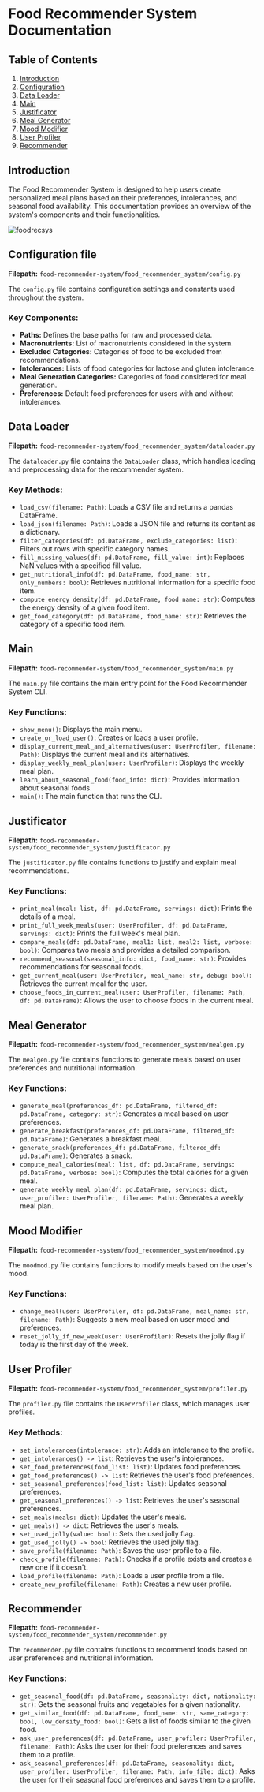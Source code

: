 # Food Recommender System Documentation

## Table of Contents
1. [Introduction](#introduction)
2. [Configuration](#configuration)
3. [Data Loader](#data-loader)
4. [Main](#main)
5. [Justificator](#justificator)
6. [Meal Generator](#meal-generator)
7. [Mood Modifier](#mood-modifier)
8. [User Profiler](#user-profiler)
9. [Recommender](#recommender)

## Introduction
The Food Recommender System is designed to help users create personalized meal plans based on their preferences, intolerances, and seasonal food availability. This documentation provides an overview of the system's components and their functionalities.

![foodrecsys](https://github.com/user-attachments/assets/0040e027-d13c-4145-a19d-3ca0138ce57d)

## Configuration file
**Filepath:** `food-recommender-system/food_recommender_system/config.py`

The `config.py` file contains configuration settings and constants used throughout the system.

### Key Components:
- **Paths:** Defines the base paths for raw and processed data.
- **Macronutrients:** List of macronutrients considered in the system.
- **Excluded Categories:** Categories of food to be excluded from recommendations.
- **Intolerances:** Lists of food categories for lactose and gluten intolerance.
- **Meal Generation Categories:** Categories of food considered for meal generation.
- **Preferences:** Default food preferences for users with and without intolerances.

## Data Loader
**Filepath:** `food-recommender-system/food_recommender_system/dataloader.py`

The `dataloader.py` file contains the `DataLoader` class, which handles loading and preprocessing data for the recommender system.

### Key Methods:
- `load_csv(filename: Path)`: Loads a CSV file and returns a pandas DataFrame.
- `load_json(filename: Path)`: Loads a JSON file and returns its content as a dictionary.
- `filter_categories(df: pd.DataFrame, exclude_categories: list)`: Filters out rows with specific category names.
- `fill_missing_values(df: pd.DataFrame, fill_value: int)`: Replaces NaN values with a specified fill value.
- `get_nutritional_info(df: pd.DataFrame, food_name: str, only_numbers: bool)`: Retrieves nutritional information for a specific food item.
- `compute_energy_density(df: pd.DataFrame, food_name: str)`: Computes the energy density of a given food item.
- `get_food_category(df: pd.DataFrame, food_name: str)`: Retrieves the category of a specific food item.

## Main
**Filepath:** `food-recommender-system/food_recommender_system/main.py`

The `main.py` file contains the main entry point for the Food Recommender System CLI.

### Key Functions:
- `show_menu()`: Displays the main menu.
- `create_or_load_user()`: Creates or loads a user profile.
- `display_current_meal_and_alternatives(user: UserProfiler, filename: Path)`: Displays the current meal and its alternatives.
- `display_weekly_meal_plan(user: UserProfiler)`: Displays the weekly meal plan.
- `learn_about_seasonal_food(food_info: dict)`: Provides information about seasonal foods.
- `main()`: The main function that runs the CLI.

## Justificator
**Filepath:** `food-recommender-system/food_recommender_system/justificator.py`

The `justificator.py` file contains functions to justify and explain meal recommendations.

### Key Functions:
- `print_meal(meal: list, df: pd.DataFrame, servings: dict)`: Prints the details of a meal.
- `print_full_week_meals(user: UserProfiler, df: pd.DataFrame, servings: dict)`: Prints the full week's meal plan.
- `compare_meals(df: pd.DataFrame, meal1: list, meal2: list, verbose: bool)`: Compares two meals and provides a detailed comparison.
- `recommend_seasonal(seasonal_info: dict, food_name: str)`: Provides recommendations for seasonal foods.
- `get_current_meal(user: UserProfiler, meal_name: str, debug: bool)`: Retrieves the current meal for the user.
- `choose_foods_in_current_meal(user: UserProfiler, filename: Path, df: pd.DataFrame)`: Allows the user to choose foods in the current meal.

## Meal Generator
**Filepath:** `food-recommender-system/food_recommender_system/mealgen.py`

The `mealgen.py` file contains functions to generate meals based on user preferences and nutritional information.

### Key Functions:
- `generate_meal(preferences_df: pd.DataFrame, filtered_df: pd.DataFrame, category: str)`: Generates a meal based on user preferences.
- `generate_breakfast(preferences_df: pd.DataFrame, filtered_df: pd.DataFrame)`: Generates a breakfast meal.
- `generate_snack(preferences_df: pd.DataFrame, filtered_df: pd.DataFrame)`: Generates a snack.
- `compute_meal_calories(meal: list, df: pd.DataFrame, servings: pd.DataFrame, verbose: bool)`: Computes the total calories for a given meal.
- `generate_weekly_meal_plan(df: pd.DataFrame, servings: dict, user_profiler: UserProfiler, filename: Path)`: Generates a weekly meal plan.

## Mood Modifier
**Filepath:** `food-recommender-system/food_recommender_system/moodmod.py`

The `moodmod.py` file contains functions to modify meals based on the user's mood.

### Key Functions:
- `change_meal(user: UserProfiler, df: pd.DataFrame, meal_name: str, filename: Path)`: Suggests a new meal based on user mood and preferences.
- `reset_jolly_if_new_week(user: UserProfiler)`: Resets the jolly flag if today is the first day of the week.

## User Profiler
**Filepath:** `food-recommender-system/food_recommender_system/profiler.py`

The `profiler.py` file contains the `UserProfiler` class, which manages user profiles.

### Key Methods:
- `set_intolerances(intolerance: str)`: Adds an intolerance to the profile.
- `get_intolerances() -> list`: Retrieves the user's intolerances.
- `set_food_preferences(food_list: list)`: Updates food preferences.
- `get_food_preferences() -> list`: Retrieves the user's food preferences.
- `set_seasonal_preferences(food_list: list)`: Updates seasonal preferences.
- `get_seasonal_preferences() -> list`: Retrieves the user's seasonal preferences.
- `set_meals(meals: dict)`: Updates the user's meals.
- `get_meals() -> dict`: Retrieves the user's meals.
- `set_used_jolly(value: bool)`: Sets the used jolly flag.
- `get_used_jolly() -> bool`: Retrieves the used jolly flag.
- `save_profile(filename: Path)`: Saves the user profile to a file.
- `check_profile(filename: Path)`: Checks if a profile exists and creates a new one if it doesn't.
- `load_profile(filename: Path)`: Loads a user profile from a file.
- `create_new_profile(filename: Path)`: Creates a new user profile.

## Recommender
**Filepath:** `food-recommender-system/food_recommender_system/recommender.py`

The `recommender.py` file contains functions to recommend foods based on user preferences and nutritional information.

### Key Functions:
- `get_seasonal_food(df: pd.DataFrame, seasonality: dict, nationality: str)`: Gets the seasonal fruits and vegetables for a given nationality.
- `get_similar_food(df: pd.DataFrame, food_name: str, same_category: bool, low_density_food: bool)`: Gets a list of foods similar to the given food.
- `ask_user_preferences(df: pd.DataFrame, user_profiler: UserProfiler, filename: Path)`: Asks the user for their food preferences and saves them to a profile.
- `ask_seasonal_preferences(df: pd.DataFrame, seasonality: dict, user_profiler: UserProfiler, filename: Path, info_file: dict)`: Asks the user for their seasonal food preferences and saves them to a profile.